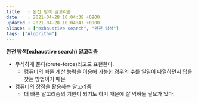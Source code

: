```yaml
---
title   : 완전 탐색 알고리즘
date    : 2021-04-28 10:04:38 +0900
updated : 2021-04-28 10:04:47 +0900
aliases : ["exhaustive search", "완전 탐색"]
tags: ["Algorithm"]
---
```

**완전 탐색(exhaustive search) 알고리즘**
- 무식하게 푼다(brute-force)라고도 표현한다.  
	- 컴퓨터의 빠른 계산 능력을 이용해 가능한 경우의 수를 일일이 나열하면서 답을 찾는 방법이기 때문  
- 컴퓨터의 장점을 활용하는 알고리즘
	- 더 빠른 알고리즘의 기반이 되기도 하기 때문에 잘 익혀둘 필요가 있다.  


